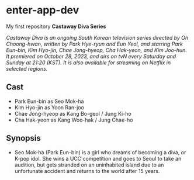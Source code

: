 # enter-app-dev
My first repository
**Castaway Diva Series** 

*Castaway Diva is an ongoing South Korean television series directed by Oh Choong-hwan, written by Park Hye-ryun and Eun Yeol, and starring Park Eun-bin, Kim Hyo-jin, Chae Jong-hyeop, Cha Hak-yeon, and Kim Joo-hun. It premiered on October 28, 2023, and airs on tvN every Saturday and Sunday at 21:20 (KST). It is also available for streaming on Netflix in selected regions.*

## Cast 
- Park Eun-bin as Seo Mok-ha
- Kim Hyo-jin as Yoon Ran-joo
- Chae Jong-hyeop as Kang Bo-geol / Jung Ki-ho
- Cha Hak-yeon as Kang Woo-hak / Jung Chae-ho

## Synopsis
- Seo Mok-ha (Park Eun-bin) is a girl who dreams of becoming a diva, or K-pop idol. She wins a UCC competition and goes to Seoul to take an audition, but gets stranded on an uninhabited island due to an unfortunate accident and returns to the world after 15 years.
